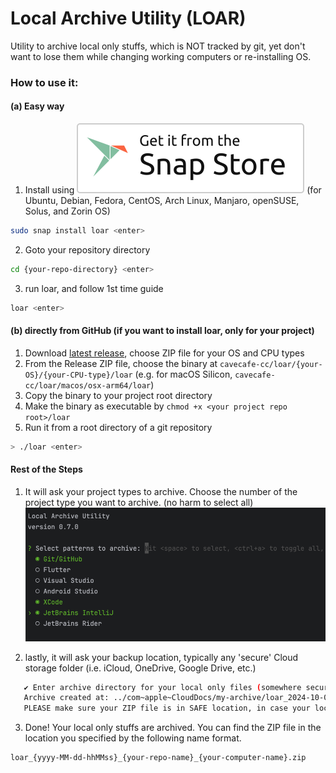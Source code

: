 # Local Archive Utility (LOAR)

Utility to archive local only stuffs, which is NOT tracked by git, yet don't want to lose them while changing working computers or re-installing OS.

### How to use it:

#### (a) Easy way
1. Install using ![snap](snap-store-white.svg) (for Ubuntu, Debian, Fedora, CentOS, Arch Linux, Manjaro, openSUSE, Solus, and Zorin OS) 
```bash
sudo snap install loar <enter>
```
2. Goto your repository directory
```bash
cd {your-repo-directory} <enter>
```
3. run loar, and follow 1st time guide 
```bash
loar <enter>
```


#### (b) directly from GitHub (if you want to install loar, only for your project)
1. Download [latest release](https://github.com/cavecafe-cc/loar/releases/latest/), choose ZIP file for your OS and CPU types
2. From the Release ZIP file, choose the binary at `cavecafe-cc/loar/{your-OS}/{your-CPU-type}/loar` (e.g. for macOS Silicon, `cavecafe-cc/loar/macos/osx-arm64/loar`)
3. Copy the binary to your project root directory
4. Make the binary as executable by `chmod +x <your project repo root>/loar`
5. Run it from a root directory of a git repository
```bash
> ./loar <enter>
```

#### Rest of the Steps

1. It will ask your project types to archive. Choose the number of the project type you want to archive. (no harm to select all)
![Choose your project types](loar-setup-01.png)

2. lastly, it will ask your backup location, typically any 'secure' Cloud storage folder (i.e. iCloud, OneDrive, Google Drive, etc.)

```bash
   ✔ Enter archive directory for your local only files (somewhere secure and safe): ../com~apple~CloudDocs/my-archive
   Archive created at: ../com~apple~CloudDocs/my-archive/loar_2024-10-07-071012_my-project_vesta.zip
   PLEASE make sure your ZIP file is in SAFE location, in case your local files may contains some secrets.
```

3. Done! Your local only stuffs are archived. You can find the ZIP file in the location you specified by the following name format.
```bash
loar_{yyyy-MM-dd-hhMMss}_{your-repo-name}_{your-computer-name}.zip
```